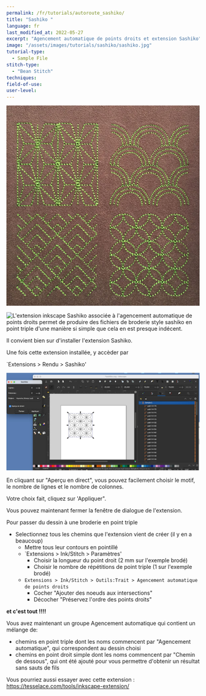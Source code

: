 ```yaml
---
permalink: /fr/tutorials/autoroute_sashiko/
title: "Sashiko "
language: fr
last_modified_at: 2022-05-27
excerpt: "Agencement automatique de points droits et extension Sashiko"
image: "/assets/images/tutorials/sashiko/sashiko.jpg"
tutorial-type:
  - Sample File
stitch-type:
  - "Bean Stitch"
techniques:
field-of-use:
user-level: 
---
```



![Sample](/assets/images/tutorials/sashiko/sashiko.jpg)


![L'extension inkscape Sashiko](https://inkscape.org/~FractalLotus/%E2%98%85sashiko-stitching-patterns) associée à l'agencement automatique de points droits
permet de produire des fichiers de broderie style sashiko en point triple d'une manière si simple que cela en est presque indécent.

Il convient bien sur d'installer l'extension Sashiko. 

Une fois cette extension installée, y accèder par

`Extensions > Rendu > Sashiko' 

![ScreeShot](/assets/images/tutorials/sashiko/Sashiko1.jpg)

En cliquant sur "Aperçu en direct", vous pouvez facilement choisir  le motif,  le  nombre de lignes et le nombre de colonnes.

Votre choix fait, cliquez sur 'Appliquer".

Vous pouvez maintenant fermer la fenêtre de dialogue de l'extension.

Pour passer du dessin à une broderie en point triple
* Selectionnez tous les chemins que l'extension vient de créer (il y en a beaucoup)
  * Mettre tous leur contours en pointillé
  * `Extensions > Ink/Stitch > Paramètres' 
    * Choisir la longueur du point droit (2 mm sur l'exemple brodé)
     * Choisir le nombre de répétitions de point triple (1 sur  l'exemple brodé)
  * `Extensions > Ink/Stitch > Outils:Trait > Agencement automatique de points droits` 
    *   Cocher "Ajouter des noeuds aux intersections"
    *   Décocher "Préservez l'ordre des points droits"

**et c'est tout !!!!**

 
Vous avez maintenant un groupe Agencement automatique qui contient un mélange de:
* chemins en  point triple dont les noms commencent par "Agencement automatique", qui correspondent au dessin choisi
* chemins en point droit simple dont les noms commencent par "Chemin de dessous", qui ont été ajouté pour vous permettre d'obtenir un résultat sans sauts de fils

Vous pourriez aussi essayer avec cette  extension : https://tesselace.com/tools/inkscape-extension/
